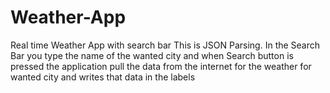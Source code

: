 # Weather-App
Real time Weather App with search bar
This is JSON Parsing. In the Search Bar you type the name of the wanted city and when Search button is pressed the application pull the data from the internet for the weather for wanted city and writes that data in the labels
